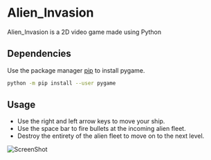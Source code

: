 # Alien_Invasion

Alien_Invasion is a 2D video game made using Python

## Dependencies

Use the package manager [pip](https://pip.pypa.io/en/stable/) to install pygame.

```bash
python -m pip install --user pygame
```

## Usage

* Use the right and left arrow keys to move your ship.
* Use the space bar to fire bullets at the incoming alien fleet.
* Destroy the entirety of the alien fleet to move on to the next level.

![ScreenShot](https://raw.github.com/Tyler-Oliver/Alien-Invasion/blob/649dc0e1831451eb2d680e4444abf81ca0a4b6a7/images/Working%20Screenshot.png)
